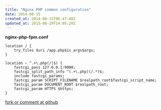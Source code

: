 ```yaml
---
title: "Nginx PHP common configuration"
date: 2014-08-15
created_at: 2014-08-15T06:47:40Z
updated_at: 2015-08-29T14:05:20Z
---
```


<strong>nginx-php-fpm.conf</strong>

    location / {
        try_files $uri /app.php$is_args$args;
    }
    
    location ~ ^.+\.php(/|$) {
        fastcgi_pass 127.0.0.1:9000;
        fastcgi_split_path_info ^(.+\.php)(/.*)$;
        include fastcgi_params;
        fastcgi_param SCRIPT_FILENAME $realpath_root$fastcgi_script_name;
        fastcgi_param DOCUMENT_ROOT $realpath_root;
        fastcgi_param HTTPS $https;
    }

[fork or comment at github](https://gist.github.com/2e9eb996c990f3d14adf)
